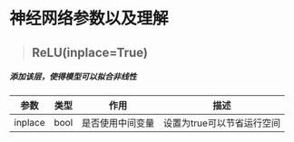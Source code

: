 # 神经网络参数以及理解

>## ReLU(inplace=True)

##### 添加该层，使得模型可以拟合非线性

|参数|类型|作用|描述|
|-|-|-|-|
|inplace|bool|是否使用中间变量|设置为true可以节省运行空间|
